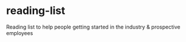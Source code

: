 # reading-list
Reading list to help people getting started in the industry &amp; prospective employees
